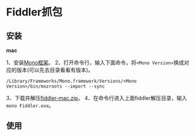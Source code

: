 # Fiddler抓包


## 安装

**mac**

1、安装[Mono框架](http://www.mono-project.com/download/#download-mac)。
2、打开命令行，输入下面命令，将`<Mono Version>`换成对应的版本(可以先去目录看看有版本)。

```
/Library/Frameworks/Mono.framework/Versions/<Mono Version>/bin/mozroots --import --sync
```

3、下载并解压[fiddler-mac.zip](https://telerik-fiddler.s3.amazonaws.com/fiddler/fiddler-mac.zip)。
4、在命令行进入上面fiddler解压目录，输入`mono Fiddler.exe`。


## 使用
